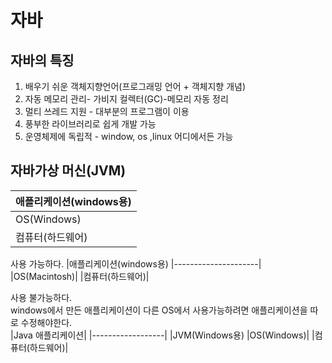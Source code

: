 # 자바 
## 자바의 특징 
1. 배우기 쉬운 객체지향언어(프로그래밍 언어 + 객체지향 개념)
2. 자동 메모리 관리- 가비지 컬렉터(GC)-메모리 자동 정리
3. 멀티 쓰레드 지원  - 대부분의 프로그램이 이용
4. 풍부한 라이브러리로 쉽게 개발 가능
5. 운영체제에 독립적 - window, os ,linux 어디에서든 가능  
## 자바가상 머신(JVM)
|애플리케이션(windows용)
|---------------------|
|OS(Windows)|
|컴퓨터(하드웨어)|

사용 가능하다.
|애플리케이션(windows용)
|---------------------|
|OS(Macintosh)|
|컴퓨터(하드웨어)|

사용 불가능하다.  
windows에서 만든 애플리케이션이  다른 OS에서 사용가능하려면 애플리케이션을 따로 수정해야한다.  
|Java 애플리케이션|
|------------------|
|JVM(Windows용)
|OS(Windows)|
|컴퓨터(하드웨어)|



